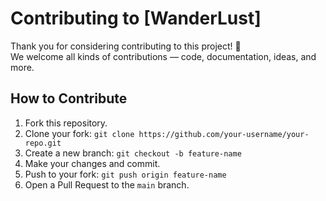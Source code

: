 # Contributing to [WanderLust]

Thank you for considering contributing to this project! 🎉  
We welcome all kinds of contributions — code, documentation, ideas, and more.

## How to Contribute
1. Fork this repository.
2. Clone your fork: `git clone https://github.com/your-username/your-repo.git`
3. Create a new branch: `git checkout -b feature-name`
4. Make your changes and commit.
5. Push to your fork: `git push origin feature-name`
6. Open a Pull Request to the `main` branch.
